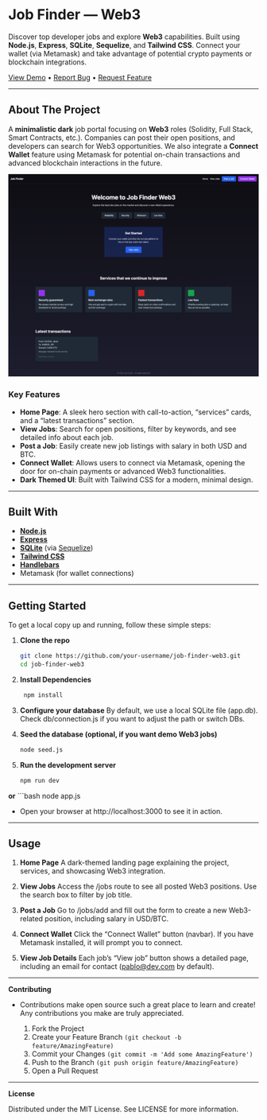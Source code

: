 # Job Finder — Web3

Discover top developer jobs and explore **Web3** capabilities. Built using **Node.js**, **Express**, **SQLite**, **Sequelize**, and **Tailwind CSS**. Connect your wallet (via Metamask) and take advantage of potential crypto payments or blockchain integrations.

[View Demo](#) • [Report Bug](#) • [Request Feature](#)

---

## About The Project

A **minimalistic dark** job portal focusing on **Web3** roles (Solidity, Full Stack, Smart Contracts, etc.). Companies can post their open positions, and developers can search for Web3 opportunities. We also integrate a **Connect Wallet** feature using Metamask for potential on-chain transactions and advanced blockchain interactions in the future.

![Job Finder Web3 Screenshot](./screenshot.png)

### Key Features

- **Home Page**: A sleek hero section with call-to-action, “services” cards, and a “latest transactions” section.
- **View Jobs**: Search for open positions, filter by keywords, and see detailed info about each job.
- **Post a Job**: Easily create new job listings with salary in both USD and BTC.
- **Connect Wallet**: Allows users to connect via Metamask, opening the door for on-chain payments or advanced Web3 functionalities.
- **Dark Themed UI**: Built with Tailwind CSS for a modern, minimal design.

---

## Built With

- **[Node.js](https://nodejs.org/en/)**
- **[Express](https://expressjs.com/)**
- **[SQLite](https://www.sqlite.org/index.html)** (via [Sequelize](https://sequelize.org/))
- **[Tailwind CSS](https://tailwindcss.com/)**
- **[Handlebars](https://handlebarsjs.com/)**
- Metamask (for wallet connections)

---

## Getting Started

To get a local copy up and running, follow these simple steps:

1. **Clone the repo**
   ```bash
   git clone https://github.com/your-username/job-finder-web3.git
   cd job-finder-web3

2. **Install Dependencies**
   ```bash
    npm install

3.	**Configure your database**
By default, we use a local SQLite file (app.db). Check db/connection.js if you want to adjust the path or switch DBs.

4.	**Seed the database (optional, if you want demo Web3 jobs)**
    ```bash
    node seed.js

5.	**Run the development server**
    ```bash
    npm run dev

**or**
    ```bash
    node app.js

- Open your browser at http://localhost:3000 to see it in action.

---

## Usage

1.	**Home Page**
A dark-themed landing page explaining the project, services, and showcasing Web3 integration.

2.	**View Jobs**
Access the /jobs route to see all posted Web3 positions. Use the search box to filter by job title.

3.	**Post a Job**
Go to /jobs/add and fill out the form to create a new Web3-related position, including salary in USD/BTC.

4.	**Connect Wallet**
Click the “Connect Wallet” button (navbar). If you have Metamask installed, it will prompt you to connect.

5.	**View Job Details**
Each job’s “View job” button shows a detailed page, including an email for contact (pablo@dev.com by default).

---

**Contributing**

- Contributions make open source such a great place to learn and create! Any contributions you make are truly appreciated.

	1.	Fork the Project
	2.	Create your Feature Branch ```(git checkout -b feature/AmazingFeature)```
	3.	Commit your Changes ```(git commit -m 'Add some AmazingFeature')```
	4.	Push to the Branch ```(git push origin feature/AmazingFeature)```
	5.	Open a Pull Request

---

**License**

Distributed under the MIT License. See LICENSE for more information.
